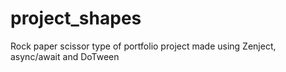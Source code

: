 # project_shapes

Rock paper scissor type of portfolio project made using Zenject, async/await and DoTween
